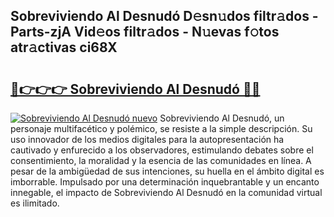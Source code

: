 ## Sobreviviendo Al Desnudó D𝚎sn𝚞dos filtr𝚊dos - Parts-zjA Vid𝚎os filtr𝚊dos - N𝚞evas f𝚘tos atr𝚊ctivas ci68X

# <h2><a href="http://mbcr41n.tromn.icu/?c=Sobreviviendo+Al+Desnud%c3%b3">🔗👉👉👉 Sobreviviendo Al Desnudó 🔗🔗</a></h2>

[![Sobreviviendo Al Desnudó nuevo](https://i.imgur.com/pEAQMta.gif)](http://mbcr41n.tromn.icu/?c=Sobreviviendo+Al+Desnud%c3%b3)
Sobreviviendo Al Desnudó, un personaje multifacético y polémico, se resiste a la simple descripción. Su uso innovador de los medios digitales para la autopresentación ha cautivado y enfurecido a los observadores, estimulando debates sobre el consentimiento, la moralidad y la esencia de las comunidades en línea. A pesar de la ambigüedad de sus intenciones, su huella en el ámbito digital es imborrable. Impulsado por una determinación inquebrantable y un encanto innegable, el impacto de Sobreviviendo Al Desnudó en la comunidad virtual es ilimitado.
